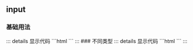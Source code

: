 ## input

### 基础用法

<emui-input size='small'/>
<emui-input size='default'/>
<emui-input size='large'/>
<emui-input clearable v-model="bindValue.value"/>
<script lang='ts' setup>
     import { reactive } from 'vue'
    let bindValue = reactive({
        value:''
    })
</script>
::: details 显示代码
```html
<emui-input size='small'/>
<emui-input size='default'/>
<emui-input size='large'/>
<emui-input clearable v-model="bindValue.value"/>
<script lang='ts' setup>
    import { reactive } from 'vue'
    let bindValue = reactive({
        value:''
    })
</script>
```
:::
### 不同类型
<emui-input type='textarea'/>
<emui-input type='password' showPasswordIcon/>
::: details 显示代码
```html
<emui-input type='textarea'/>
<emui-input type='password' showPasswordIcon/>
```
:::
